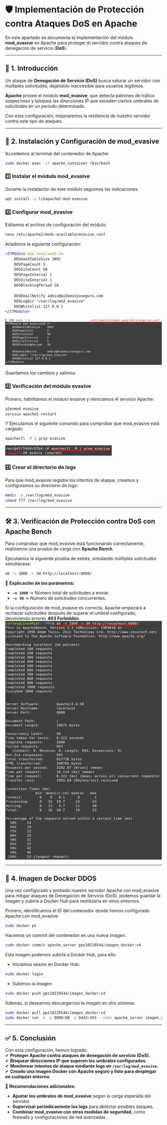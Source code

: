 # 🛡️ Implementación de Protección contra Ataques DoS en Apache

En este apartado se documenta la implementación del módulo **mod_evasive** en Apache para proteger el servidor contra ataques de denegación de servicio (**DoS**).

---

## 📌 1. Introducción

Un ataque de **Denegación de Servicio (DoS)** busca saturar un servidor con múltiples solicitudes, dejándolo inaccesible para usuarios legítimos.

**Apache** provee el módulo **mod_evasive**, que detecta patrones de tráfico sospechoso y bloquea las direcciones IP que exceden ciertos umbrales de solicitudes en un período determinado.

Con esta configuración, mejoraremos la resiliencia de nuestro servidor contra este tipo de ataques.

---

## 🚀 2. Instalación y Configuración de mod_evasive

Accedemos al terminal del contenedor de Apache:

```bash
sudo docker exec -it apache_container /bin/bash
```

### **1️⃣ Instalar el módulo mod_evasive**

Durante la instalación de este módulo seguimos las indicaciones.  
```bash
apt install -y libapache2-mod-evasive
```

### **2️⃣ Configurar mod_evasive**

Editamos el archivo de configuración del módulo:
```bash
nano /etc/apache2/mods-available/evasive.conf
```

Añadimos la siguiente configuración:
```apache
<IfModule mod_evasive20.c>
    DOSHashTableSize 3097
    DOSPageCount 5
    DOSSiteCount 50
    DOSPageInterval 1
    DOSSiteInterval 1
    DOSBlockingPeriod 10

    DOSEmailNotify admin@midominioseguro.com
    DOSLogDir "/var/log/mod_evasive"
    DOSWhitelist 127.0.0.1
</IfModule>
```
![Archivo modsecurity](assets/PPS_DDOS-evasive.png)  

Guardamos los cambios y salimos.

### **3️⃣ Verificación del módulo evasive**

Primero, habilitamos el módulo evasive y reiniciamos el servicio Apache:
```bash
a2enmod evasive
service apache2 restart
```

Y Ejecutamos el siguiente comando para comprobar que mod_evasive está cargado:
```bash
apachectl -M | grep evasive
```
![Archivo modsecurity](assets/PPS_DDOS-evasive2.png)  

### **4️⃣ Crear el directorio de logs**

Para que mod_evasive registre los intentos de ataque, creamos y configuramos su directorio de logs:

```bash
mkdir -p /var/log/mod_evasive
chmod 777 /var/log/mod_evasive
```

---

## 🛠️ 3. Verificación de Protección contra DoS con Apache Bench

Para comprobar que mod_evasive está funcionando correctamente, realizamos una prueba de carga con **Apache Bench**.

Ejecutamos la siguiente prueba de estrés, simulando múltiples solicitudes simultáneas:

```bash
ab -n 1000 -c 50 http://localhost:8080/
```

📌 **Explicación de los parámetros:**
- **`-n 1000`** → Número total de solicitudes a enviar.
- **`-c 50`** → Número de solicitudes concurrentes.

Si la configuración de mod_evasive es correcta, Apache empezará a rechazar solicitudes después de superar el umbral configurado, devolviendo errores **403 Forbidden**.  
![Archivo modsecurity](assets/PPS_DDOS.png)  

---

## 📌 4. Imagen de Docker DDOS

Una vez configurado y probado nuestro servidor Apache con mod_evasive para mitigar ataques de Denegación de Servicio (DoS), podemos guardar la imagen y subirla a Docker Hub para reutilizarla en otros entornos.  

Primero, identificamos el ID del contenedor donde hemos configurado Apache con mod_evasive:
```bash
sudo docker ps
```

Hacemos un commit del contenedor en una nueva imagen.
```bash
sudo docker commit apache_server pps10219544/imagen_docker:v4
```
  
Esta imagen podemos subirla a Docker Hub, para ello:
- Iniciamos sesión en Docker Hub:
```bash
sudo docker login
```
- Subimos la imagen:
```bash
sudo docker push pps10219544/imagen_docker:v4
```
  
Además, si deseamos descargarnos la imagen en otro sistema:
```bash
sudo docker pull pps10219544/imagen_docker:v4
sudo docker run -d -p 8080:80 -p 8443:443 --name apache_server imagen_docker
```

---

## ✅ 5. Conclusión

Con esta configuración, hemos logrado:  
✔ **Proteger Apache contra ataques de denegación de servicio (DoS).**  
✔ **Bloquear direcciones IP que superen los umbrales configurados.**  
✔ **Monitorear intentos de ataque mediante logs en `/var/log/mod_evasive`.**  
✔ **Creado una imagen Docker con Apache seguro y listo para desplegar en cualquier entorno.**  

🔹 **Recomendaciones adicionales:**
- **Ajustar los umbrales de mod_evasive** según la carga esperada del servidor.
- **Supervisar periódicamente los logs** para detectar posibles ataques.
- **Combinar mod_evasive con otras medidas de seguridad**, como firewalls y configuraciones de red avanzadas.
